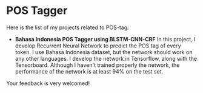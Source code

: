 # POS Tagger
Here is the list of my projects related to POS-tag:
- **Bahasa Indonesia POS Tagger using BLSTM-CNN-CRF** In this project, I develop Recurrent Neural Network to predict the POS tag of every token. I use Bahasa Indonesia dataset, but the network should work on any other languages. I develop the network in Tensorflow, along with the Tensorboard. Although I haven't trained properly the network, the performance of the network is at least 94% on the test set.

Your feedback is very welcomed!
